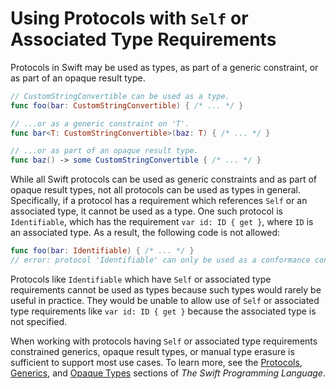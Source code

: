 # Using Protocols with `Self` or Associated Type Requirements
Protocols in Swift may be used as types, as part of a generic constraint, or as part of an opaque result type.

```swift
// CustomStringConvertible can be used as a type.
func foo(bar: CustomStringConvertible) { /* ... */ }

// ...or as a generic constraint on 'T'.
func bar<T: CustomStringConvertible>(baz: T) { /* ... */ }

// ...or as part of an opaque result type.
func baz() -> some CustomStringConvertible { /* ... */ }
```

While all Swift protocols can be used as generic constraints and as part of opaque result types, not all protocols can be used as types in general. Specifically, if a protocol has a requirement which references `Self` or an associated type, it cannot be used as a type. One such protocol is `Identifiable`, which has the requirement `var id: ID { get }`, where `ID` is an associated type. As a result, the following code is not allowed:

```swift
func foo(bar: Identifiable) { /* ... */ }
// error: protocol 'Identifiable' can only be used as a conformance constraint because it has Self or associated type requirements
```

Protocols like `Identifiable` which have `Self` or associated type requirements cannot be used as types because such types would rarely be useful in practice. They would be unable to allow use of `Self` or associated type requirements like `var id: ID { get }` because the associated type is not specified.

When working with protocols having `Self` or associated type requirements constrained generics, opaque result types, or manual type erasure is sufficient to support most use cases. To learn more, see the [Protocols](https://docs.swift.org/swift-book/LanguageGuide/Protocols.html), [Generics](https://docs.swift.org/swift-book/LanguageGuide/Generics.html), and [Opaque Types](https://docs.swift.org/swift-book/LanguageGuide/OpaqueTypes.html) sections of _The Swift Programming Language_.
